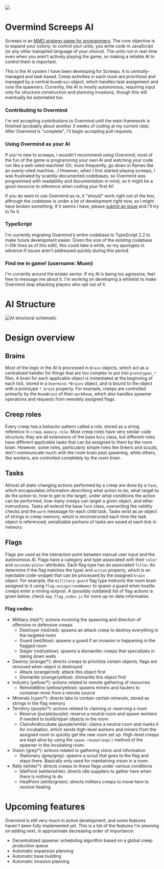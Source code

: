 ![](/img/OvermindLogo.png)

# Overmind Screeps AI

Screeps is an [MMO strategy game for programmers](https://screeps.com/). The core objective is to expand your colony; to control your units, you write code in JavaScript (or any other transpiled language of your choice). The units run in real-time even when you aren't actively playing the game, so making a reliable AI to control them is important.

This is the AI system I have been developing for Screeps. It is centrally-managed and task based. Creep activities in each room are prioritized and managed by a central `RoomBrain` object, which handles task assignment and runs the spawners. Currently, the AI is mostly autonomous, requiring input only for structure construction and planning invasions, though this will eventually be automated too.

### Contributing to Overmind
I'm not accepting contributions to Overmind until the main framework is finished (probably about another 3 weeks of coding at my current rate). After Overmind is "complete", I'll begin accepting pull requests. 

### Using Overmind as your AI
If you're new to screeps, I wouldn't recommend using Overmind; most of the fun of the game is programming your own AI and watching your code run like a well-oiled machine! (Or, more frequently, go down in flames like an overly-oiled machine...) However, when I first started playing screeps, I was frustrated by scantily-documented codebases, so Overmind was programmed with readability and documentation in mind, so it might be a good resource to reference when coding your first AI!

If you do want to use Overmind as-is, it "should" work right out of the box, although the codebase is under a lot of development right now, so I might have broken something. If it seems I have, please [submit an issue](https://github.com/bencbartlett/Overmind/issues/new) and I'll try to fix it.

### TypeScript
I'm currently migrating Overmind's entire codebase to TypeScript 2.2 to make future development easier. Given the size of the existing codebase (~10k lines as of this edit), this could take a while, so my apologies in advance if issues aren't addressed quickly during this period.

### Find me in game! (username: Muon)
I'm currently around the `W1XN8X` sector. If my AI is being too agressive, feel free to message me about it. I'm working on developing a whitelist to make Overmind stop attacking players who opt out of it.

# AI Structure

![AI structural schematic](/img/AIdiagram.png)



# Design overview

## Brains

Most of the logic in the AI is processed in `Brain` objects, which act as a centralized handler for things that are too complex to put into `prototypes_*` files. A brain for each applicable object is instantiated at the beginning of each tick, stored in a `Overmind.*Brains` object, and is bound to the object with a prototype `*.brain` property. For example, creeps are controlled primarily by the `RoomBrain` of their `workRoom`, which also handles spawner operations and requests from remotely assigned flags.

## Creep roles
Every creep has a behavior pattern called a role, stored as a string reference in `creep.memory.role`. Most creep roles have very similar code structure; they are all extensions of the base `Role` class, but different roles have different applicable tasks that can be assigned to them by the room brain. However, some roles, particularly simple roles like linkers and scouts, don't communicate much with the room brain past spawning, while others, like workers, are controlled completely by the room brain.

## Tasks
Almost all state-changing actions performed by a creep are done by a `Task`, which encapsulates information describing what action to do, what target to do the action to, how to get to the target, under what conditions the action can be performed, how many creeps can target a given object, and other instructions. Tasks all extend the base `Task` class, overwriting the validity checks and the `work` messsage for each child task. Tasks exist as an object of strings in creep memory, which is reconstructed each time the task object is referenced; serializable portions of tasks are saved at each tick in memory.

## Flags
Flags are used as the interaction point between manual user input and the autonomous AI. Flags have a category and type associated with their `color` and `secondaryColor` attributes. Each flag type has an associated `filter` (to determine if the flag matches the type) and `action` property, which is an injectable code-snippet that can be processed by the assigned `brain` object. For example, the `millitary.guard` flag type instructs the room brain assigned to it using `flag.assign(roomName)` to spawn a guard when hostile creeps enter a mining outpost. A (possibly outdated) list of flag actions is given below; check `map_flag_codes.js` for more up-to-date information.

### Flag codes:
- Millitary (red/*): actions involving the spawning and direction of offensive or defensive creeps
    - Destroyer (red/red): spawns an attack creep to destroy everything in the targeted room
    - Guard (red/blue): spawns a guard if an invasion is happening in the flagged room
    - Sieger (red/yellow): spawns a dismantler creeps that specializes in taking down walls
- Destroy (orange/*): directs creeps to prioritize certain objects; flags are removed when object is destroyed
    - Attack (orange/red): attack this object first
    - Dismantle (orange/yellow): dismantle this object first
- Industry (yellow/*): actions related to remote gathering of resources
    - RemoteMine (yellow/yellow): spawns miners and haulers to container-mine from a remote source
- Minerals (cyan/*): directs labs to contain certain minerals, stored as strings in the flag memory
- Territory (purple/*): actions related to claiming or reserving a room
    - Reserve (purple/purple): reserve a neutral room and spawn workers if needed to build/repair objects in the room
    - ClaimAndIncubate (purple/white): claims a neutral room and marks it for incubation, which sends high-level workers and miners from the assigned room to quickly get the new room set up. High-level creeps are kept alive by using the `spawn.renewCreep()` method of the spawner in the incubating room.
- Vision (grey/*): actions related to gathering vision and information
    - Stationary (grey/grey): spawns a scout that goes to the flag and stays there. Basically only used for maintaining vision in a room.
- Rally (white/*): directs creeps to these flags under various conditions
    - IdlePoint (white/white): directs idle suppliers to gather here when there is nothing to do
    - HealPoint (white/green): directs millitary creeps to move here to receive healing

# Upcoming features
Overmind is still very much in active development, and some features haven't been fully implemented yet. This is a list of the features I'm planning on adding next, in approximate decreasing order of importance:
- Decentralized spawner scheduling algorithm based on a global creep production queue
- Automatic expansion planning
- Automatic base building
- Automatic invasion planning
